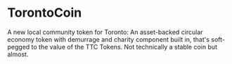 # TorontoCoin
A new local community token for Toronto: An asset-backed circular economy token with demurrage and charity component built in, that's soft-pegged to the value of the TTC Tokens. Not technically a stable coin but almost.
